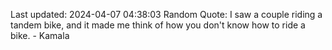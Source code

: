 Last updated: 2024-04-07 04:38:03
Random Quote: I saw a couple riding a tandem bike, and it made me think of how you don't know how to ride a bike. - Kamala